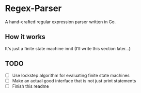 # Regex-Parser

A hand-crafted regular expression parser written in Go.

## How it works

It's just a finite state machine innit (I'll write this section later...)

## TODO

- [ ] Use lockstep algorithm for evaluating finite state machines
- [ ] Make an actual good interface that is not just print statements
- [ ] Finish this readme